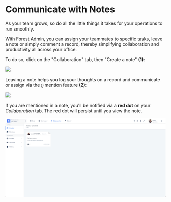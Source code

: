 # Communicate with Notes

As your team grows, so do all the little things it takes for your operations to run smoothly.&#x20;

With Forest Admin, you can assign your teammates to specific tasks, leave a note or simply comment a record, thereby simplifying collaboration and productivity all across your office.

&#x20;To do so, click on the "Collaboration" tab, then "Create a note" **(1)**:

![](<../../.gitbook/assets/Capture d’écran 2019-07-02 à 18.59.51.png>)

Leaving a note helps you log your thoughts on a record and communicate or assign via the `@` mention feature **(2)**:

![](<../../.gitbook/assets/Capture d’écran 2019-07-02 à 18.58.58.png>)

If you are mentioned in a note, you'll be notified via a **red dot** on your _Collaboration_ tab. The red dot will persist until you view the note.

![](<../../.gitbook/assets/image (76).png>)

